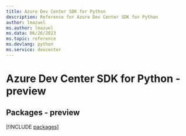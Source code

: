 ```yaml
---
title: Azure Dev Center SDK for Python
description: Reference for Azure Dev Center SDK for Python
author: lmazuel
ms.author: lmazuel
ms.data: 06/26/2023
ms.topic: reference
ms.devlang: python
ms.service: devcenter
---
```

# Azure Dev Center SDK for Python - preview
## Packages - preview
[!INCLUDE [packages](dev-center-index.md)]